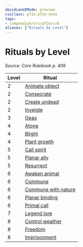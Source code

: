 ```yaml
---
obsidianUIMode: preview
cssclass: pf2e,pf2e-note
tags:
- compendium/src/pf2e/crb
aliases: ["Rituals by Level"]
---
```

# Rituals by Level  
*Source: Core Rulebook p. 409*  

| Level | Ritual |
|-------|--------|
| 2 | [Animate object](animate-object.md) |
| 2 | [Consecrate](consecrate.md) |
| 2 | [Create undead](create-undead.md) |
| 2 | [Inveigle](inveigle.md) |
| 3 | [Geas](geas.md) |
| 4 | [Atone](atone.md) |
| 4 | [Blight](blight.md) |
| 4 | [Plant growth](plant-growth.md) |
| 5 | [Call spirit](call-spirit.md) |
| 5 | [Planar ally](planar-ally.md) |
| 5 | [Resurrect](resurrect.md) |
| 6 | [Awaken animal](awaken-animal.md) |
| 6 | [Commune](commune.md) |
| 6 | [Commune with nature](commune-with-nature.md) |
| 6 | [Planar binding](planar-binding.md) |
| 6 | [Primal call](primal-call.md) |
| 7 | [Legend lore](legend-lore.md) |
| 8 | [Control weather](control-weather.md) |
| 8 | [Freedom](freedom.md) |
| 8 | [Imprisonment](imprisonment.md) |